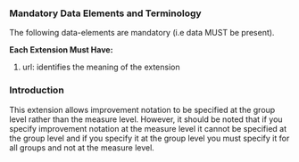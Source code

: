 <!--Begin Generated Intro Tag (DO NOT REMOVE)-->
### Mandatory Data Elements and Terminology
The following data-elements are mandatory (i.e data MUST be present).

**Each Extension Must Have:**
1. url: identifies the meaning of the extension

<!--End Generated Intro (DO NOT REMOVE)-->

<!-- StructureDefinition-extension-groupImprovementNotation-intro.md  -->
### Introduction

This extension allows improvement notation to be specified at the group level rather than the measure level. However, it should be noted that if you specify improvement notation at the measure level it cannot be specified at the group level and if you specify it at the group level you must specify it for all groups and not at the measure level.
